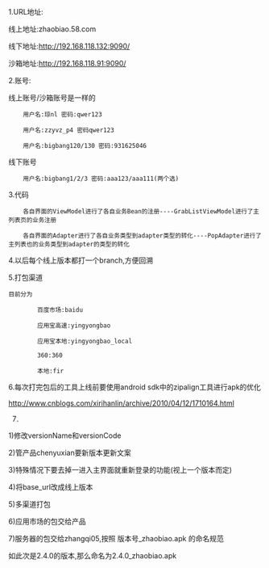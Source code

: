 1.URL地址:

  线上地址:zhaobiao.58.com
  
  线下地址:http://192.168.118.132:9090/
  
  沙箱地址:http://192.168.118.91:9090/
  
2.账号:

  线上账号/沙箱账号是一样的
  
        用户名:琼nl 密码:qwer123
        
        用户名:zzyvz_p4 密码qwer123
        
        用户名:bigbang120/130 密码:931625046
  
  
  线下账号
  
        用户名:bigbang1/2/3 密码:aaa123/aaa111(两个选)
  
  
3.代码

        各自界面的ViewModel进行了各自业务Bean的注册----GrabListViewModel进行了主列表页的业务注册
        
        各自界面的Adapter进行了各自业务类型到adapter类型的转化----PopAdapter进行了主列表也的业务类型到adapter的类型的转化
        
        
4.以后每个线上版本都打一个branch,方便回溯


5.打包渠道

    目前分为
    
            百度市场:baidu
            
            应用宝高速:yingyongbao
            
            应用宝本地:yingyongbao_local
            
            360:360
            
            本地:fir
            
            
            
6.每次打完包后的工具上线前要使用android sdk中的zipalign工具进行apk的优化

http://www.cnblogs.com/xirihanlin/archive/2010/04/12/1710164.html

7.
  1)修改versionName和versionCode
  
  2)管产品chenyuxian要新版本更新文案
  
  
  3)特殊情况下要去掉一进入主界面就重新登录的功能(视上一个版本而定)
  
  4)将base_url改成线上版本
  
  5)多渠道打包
  
  6)应用市场的包交给产品
  
  7)服务器的包交给zhangqi05,按照 版本号_zhaobiao.apk 的命名规范
  
  如此次是2.4.0的版本,那么命名为2.4.0_zhaobiao.apk
